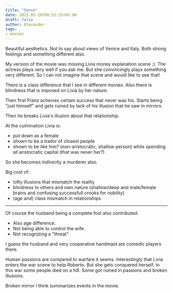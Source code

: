 ```yaml
---
title: "Senso"
date: 2021-05-26T08:52:25+05:00
draft: false
author: Alexander
tags:
- movies
---
```


Beautiful aesthetics.
Not to say about views of Venice and Italy.
Both strong feelings and something different also.

My version of the movie was missing Livia money explanation scene :).
The actress plays very well if you ask me. But she convincingly plays something very different.
So I can not imagine that scene and would like to see that!

There is a class difference that I see in different movies.
Also there is blindness that is imposed on Livia by her nature.

Then first Franz acheives certain success that never was his.
Starts being "just himself" and gets ruined by lack of his illusion that he saw in mirrors.

Then he breaks Livia's illusion about that relationship.

At the culmination Livia is:
- put down as a female
- shown to be a traitor of closest people
- shown to be like him? (non-aristocratic, shallow person) while spending all aristocratic capital (that was never her?)

So she becomes indirectly a murderer also.

Big cost of:
- lofty illusions that mismatch the reality
- blindness to others and own nature (shallow/deep and male/female brains and confusing successfull crooks for nobility)
- (age and) class mismatch in relationships

---

Of course the husband being a complete fool also contributed.

- Also age difference.
- Not being able to control the wife.
- Not recognizing a "threat"

I guess the husband and very cooperative handmaid are comedic players there.

Human passions are compared to warfare it seems.
Interestingly that Livia enters the war scene to help Roberto.
But she gets conquered herself.
In this war some people died on a hill.
Some got ruined in passions and broken illusions.

Broken mirror I think summarizes events in the movie.


